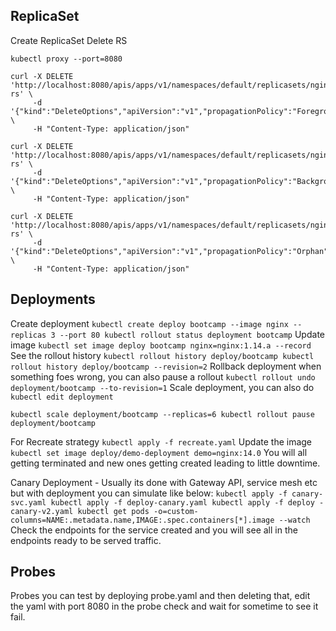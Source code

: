 
## ReplicaSet
Create ReplicaSet
Delete RS

```
kubectl proxy --port=8080

curl -X DELETE 'http://localhost:8080/apis/apps/v1/namespaces/default/replicasets/nginx-rs' \
     -d '{"kind":"DeleteOptions","apiVersion":"v1","propagationPolicy":"Foreground"}' \
     -H "Content-Type: application/json"

```

```
curl -X DELETE 'http://localhost:8080/apis/apps/v1/namespaces/default/replicasets/nginx-rs' \
     -d '{"kind":"DeleteOptions","apiVersion":"v1","propagationPolicy":"Background"}' \
     -H "Content-Type: application/json"

```

```
curl -X DELETE 'http://localhost:8080/apis/apps/v1/namespaces/default/replicasets/nginx-rs' \
     -d '{"kind":"DeleteOptions","apiVersion":"v1","propagationPolicy":"Orphan"}' \
     -H "Content-Type: application/json"

```
## Deployments 
Create deployment
`
kubectl create deploy bootcamp --image nginx --replicas 3 --port 80
kubectl rollout status deployment bootcamp
`
Update image 
`kubectl set image deploy bootcamp nginx=nginx:1.14.a --record`
See the rollout history 
`kubectl rollout history deploy/bootcamp
kubectl rollout history deploy/bootcamp --revision=2`
Rollback deployment when something foes wrong, you can also pause a rollout
`kubectl rollout undo deployment/bootcamp --to-revision=1`
Scale deployment, you can also do `kubectl edit deployment`

`kubectl scale deployment/bootcamp --replicas=6
kubectl rollout pause deployment/bootcamp`

For Recreate strategy
`kubectl apply -f recreate.yaml`
Update the image
`kubectl set image deploy/demo-deployment demo=nginx:14.0`
You will all getting terminated and new ones getting created leading to little downtime.

Canary Deployment - Usually its done with Gateway API, service mesh etc but with deployment you can simulate like below:
`
kubectl apply -f canary-svc.yaml
kubectl apply -f deploy-canary.yaml
kubectl apply -f deploy -canary-v2.yaml
kubectl get pods -o=custom-columns=NAME:.metadata.name,IMAGE:.spec.containers[*].image --watch
`
Check the endpoints for the service created and you will see all in the endpoints ready to be served traffic. 

## Probes 
Probes you can test by deploying probe.yaml and then deleting that, edit the yaml with port 8080 in the probe check and wait for sometime to see it fail. 
